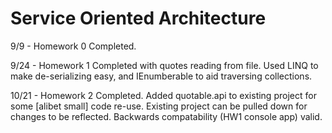 # Service Oriented Architecture

9/9 - Homework 0 Completed.

9/24 - Homework 1 Completed with quotes reading from file. Used LINQ to make de-serializing easy, and IEnumberable to aid traversing collections.

10/21 - Homework 2 Completed. Added quotable.api to existing project for some [alibet small] code re-use. Existing project can be pulled down for changes to be reflected. Backwards compatability (HW1 console app) valid.
